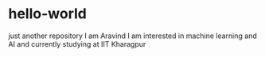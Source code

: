 # hello-world
just another repository
I am Aravind I am interested in machine learning and AI and currently studying at IIT Kharagpur
